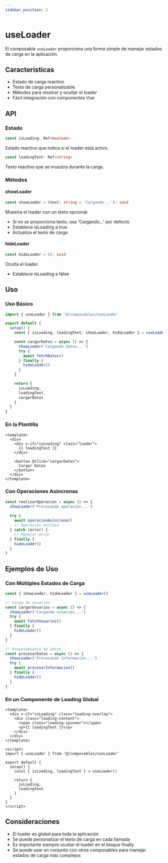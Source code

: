 ```yaml
---
sidebar_position: 2
---
```


# useLoader

El composable `useLoader` proporciona una forma simple de manejar estados de carga en la aplicación.

## Características

- Estado de carga reactivo
- Texto de carga personalizable
- Métodos para mostrar y ocultar el loader
- Fácil integración con componentes Vue

## API

### Estado

```typescript
const isLoading: Ref<boolean>
```
Estado reactivo que indica si el loader está activo.

```typescript
const loadingText: Ref<string>
```
Texto reactivo que se muestra durante la carga.

### Métodos

#### showLoader
```typescript
const showLoader = (text: string = 'Cargando...'): void
```

Muestra el loader con un texto opcional.
- Si no se proporciona texto, usa 'Cargando...' por defecto
- Establece isLoading a true
- Actualiza el texto de carga

#### hideLoader
```typescript
const hideLoader = (): void
```

Oculta el loader.
- Establece isLoading a false

## Uso

### Uso Básico

```javascript
import { useLoader } from '@/composables/useLoader'

export default {
  setup() {
    const { isLoading, loadingText, showLoader, hideLoader } = useLoader()

    const cargarDatos = async () => {
      showLoader('Cargando datos...')
      try {
        await fetchDatos()
      } finally {
        hideLoader()
      }
    }

    return {
      isLoading,
      loadingText,
      cargarDatos
    }
  }
}
```

### En la Plantilla

```vue
<template>
  <div>
    <div v-if="isLoading" class="loader">
      {{ loadingText }}
    </div>
    
    <button @click="cargarDatos">
      Cargar Datos
    </button>
  </div>
</template>
```

### Con Operaciones Asíncronas

```javascript
const realizarOperacion = async () => {
  showLoader('Procesando operación...')
  
  try {
    await operacionAsincrona()
    // Operación exitosa
  } catch (error) {
    // Manejar error
  } finally {
    hideLoader()
  }
}
```

## Ejemplos de Uso

### Con Múltiples Estados de Carga

```javascript
const { showLoader, hideLoader } = useLoader()

// Carga de usuarios
const cargarUsuarios = async () => {
  showLoader('Cargando usuarios...')
  try {
    await fetchUsuarios()
  } finally {
    hideLoader()
  }
}

// Procesamiento de datos
const procesarDatos = async () => {
  showLoader('Procesando información...')
  try {
    await procesarInformacion()
  } finally {
    hideLoader()
  }
}
```

### En un Componente de Loading Global

```vue
<template>
  <div v-if="isLoading" class="loading-overlay">
    <div class="loading-content">
      <span class="loading-spinner"></span>
      <p>{{ loadingText }}</p>
    </div>
  </div>
</template>

<script>
import { useLoader } from '@/composables/useLoader'

export default {
  setup() {
    const { isLoading, loadingText } = useLoader()

    return {
      isLoading,
      loadingText
    }
  }
}
</script>
```

## Consideraciones

- El loader es global para toda la aplicación
- Se puede personalizar el texto de carga en cada llamada
- Es importante siempre ocultar el loader en el bloque finally
- Se puede usar en conjunto con otros composables para manejar estados de carga más complejos